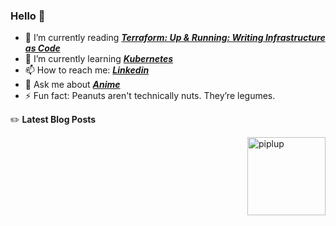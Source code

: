 ### Hello 👋

- :book: I’m currently reading **_[Terraform: Up & Running: Writing Infrastructure as Code](https://www.amazon.com/Terraform-Running-Writing-Infrastructure-Code-ebook-dp-B07XKF258P/dp/B07XKF258P)_**
- 🌱 I’m currently learning **_[Kubernetes](https://kubernetes.io/)_**
- 📫 How to reach me: **_[Linkedin](https://www.linkedin.com/in/rizalgowandy/)_**
- 💬 Ask me about **_[Anime](https://www.merriam-webster.com/dictionary/anime)_**
- ⚡ Fun fact: Peanuts aren't technically nuts. They’re legumes.

:pencil2: **Latest Blog Posts**
<!-- BLOG-POST-LIST:START -->
<!-- BLOG-POST-LIST:END -->

<img alt="piplup" align="right" width="125px" src="https://media.giphy.com/media/w6YCfXHS6QZjeHlVpI/giphy.gif">
